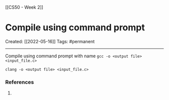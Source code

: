 [[CS50 - Week 2]]

# Compile using command prompt
Created:  [[2022-05-16]]
Tags: #permanent 

---
Compile using command prompt with name
`gcc -o <output file> <input_file.c>`

`clang -o <output file> <input_file.c>`










### References
1. 